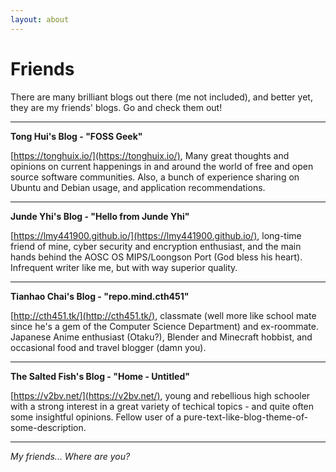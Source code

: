 ```yaml
---
layout: about
---
```


Friends
=======

There are many brilliant blogs out there (me not included), and better yet,
they are my friends' blogs. Go and check them out!

-------------------------------------------------------------------------------

**Tong Hui's Blog - "FOSS Geek"**

[https://tonghuix.io/](https://tonghuix.io/), Many great thoughts and opinions
on current happenings in and around the world of free and open source software
communities. Also, a bunch of experience sharing on Ubuntu and Debian usage,
and application recommendations.

-------------------------------------------------------------------------------

**Junde Yhi's Blog - "Hello from Junde Yhi"**

[https://lmy441900.github.io/](https://lmy441900.github.io/), long-time friend
of mine, cyber security and encryption enthusiast, and the main hands behind
the AOSC OS MIPS/Loongson Port (God bless his heart). Infrequent writer like
me, but with way superior quality.

-------------------------------------------------------------------------------

**Tianhao Chai's Blog - "repo.mind.cth451"**

[http://cth451.tk/](http://cth451.tk/), classmate (well more like school mate
since he's a gem of the Computer Science Department) and ex-roommate. Japanese
Anime enthusiast (Otaku?), Blender and Minecraft hobbist, and occasional food
and travel blogger (damn you).

-------------------------------------------------------------------------------

**The Salted Fish's Blog - "Home - Untitled"**

[https://v2bv.net/](https://v2bv.net/), young and rebellious high schooler with
a strong interest in a great variety of techical topics - and quite often some
insightful opinions. Fellow user of a pure-text-like-blog-theme-of-some-description.

-------------------------------------------------------------------------------

*My friends... Where are you?*
